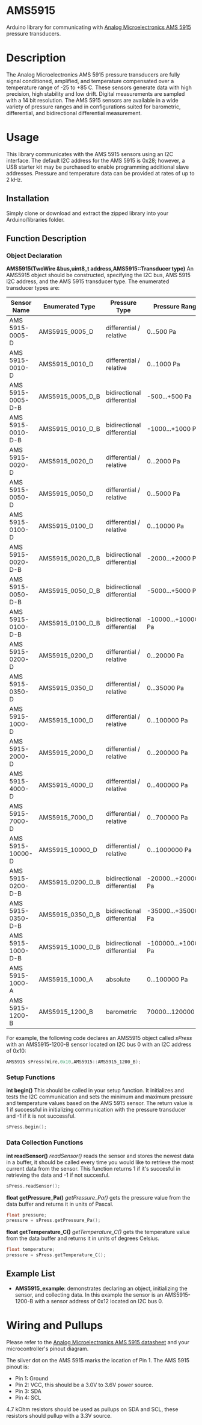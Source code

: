 # AMS5915
Arduino library for communicating with [Analog Microelectronics AMS 5915](http://www.analog-micro.com/en/products/sensors/pressuresensors/ams5915/) pressure transducers.

# Description
The Analog Microelectronics AMS 5915 pressure transducers are fully signal conditioned, amplified, and temperature compensated over a temperature range of -25 to +85 C. These sensors generate data with high precision, high stability and low drift. Digital measurements are sampled with a 14 bit resolution. The AMS 5915 sensors are available in a wide variety of pressure ranges and in configurations suited for barometric, differential, and bidirectional differential measurement.

# Usage
This library communicates with the AMS 5915 sensors using an I2C interface. The default I2C address for the AMS 5915 is 0x28; however, a USB starter kit may be purchased to enable programming additional slave addresses. Pressure and temperature data can be provided at rates of up to 2 kHz.

## Installation
Simply clone or download and extract the zipped library into your Arduino/libraries folder.

## Function Description
### Object Declaration
**AMS5915(TwoWire &bus,uint8_t address,AMS5915::Transducer type)**
An AMS5915 object should be constructed, specifying the I2C bus, AMS 5915 I2C address, and the AMS 5915 transducer type. The enumerated transducer types are:

| Sensor Name       | Enumerated Type  | Pressure Type              | Pressure Range       |
| -----------       | ---------------  | ---------------            | ---------------      |
| AMS 5915-0005-D   | AMS5915_0005_D   | differential / relative    | 0...500 Pa           |
| AMS 5915-0010-D   | AMS5915_0010_D   | differential / relative    | 0...1000 Pa          |
| AMS 5915-0005-D-B | AMS5915_0005_D_B | bidirectional differential | -500...+500 Pa       |
| AMS 5915-0010-D-B | AMS5915_0010_D_B | bidirectional differential | -1000...+1000 Pa     |
| AMS 5915-0020-D   | AMS5915_0020_D   | differential / relative    | 0...2000 Pa          |
| AMS 5915-0050-D   | AMS5915_0050_D   | differential / relative    | 0...5000 Pa          |
| AMS 5915-0100-D   | AMS5915_0100_D   | differential / relative    | 0...10000 Pa         |
| AMS 5915-0020-D-B | AMS5915_0020_D_B | bidirectional differential | -2000...+2000 Pa     |
| AMS 5915-0050-D-B | AMS5915_0050_D_B | bidirectional differential | -5000...+5000 Pa     |
| AMS 5915-0100-D-B | AMS5915_0100_D_B | bidirectional differential | -10000...+10000 Pa   |
| AMS 5915-0200-D   | AMS5915_0200_D   | differential / relative    | 0...20000 Pa         |
| AMS 5915-0350-D   | AMS5915_0350_D   | differential / relative    | 0...35000 Pa         |
| AMS 5915-1000-D   | AMS5915_1000_D   | differential / relative    | 0...100000 Pa        |
| AMS 5915-2000-D   | AMS5915_2000_D   | differential / relative    | 0...200000 Pa        |
| AMS 5915-4000-D   | AMS5915_4000_D   | differential / relative    | 0...400000 Pa        |
| AMS 5915-7000-D   | AMS5915_7000_D   | differential / relative    | 0...700000 Pa        |
| AMS 5915-10000-D  | AMS5915_10000_D  | differential / relative    | 0...1000000 Pa       |
| AMS 5915-0200-D-B | AMS5915_0200_D_B | bidirectional differential | -20000...+20000 Pa   |
| AMS 5915-0350-D-B | AMS5915_0350_D_B | bidirectional differential | -35000...+35000 Pa   |
| AMS 5915-1000-D-B | AMS5915_1000_D_B | bidirectional differential | -100000...+100000 Pa |
| AMS 5915-1000-A   | AMS5915_1000_A   | absolute                   | 0...100000 Pa        |
| AMS 5915-1200-B   | AMS5915_1200_B   | barometric                 | 70000...120000 Pa    |

For example, the following code declares an AMS5915 object called *sPress* with an AMS5915-1200-B sensor located on I2C bus 0 with an I2C address of 0x10:

```C++
AMS5915 sPress(Wire,0x10,AMS5915::AMS5915_1200_B);
```

### Setup Functions
**int begin()**
This should be called in your setup function. It initializes and tests the I2C communication and sets the minimum and maximum pressure and temperature values based on the AMS 5915 sensor. The return value is 1 if successful in initializing communication with the pressure transducer and -1 if it is not successful.

```C++
sPress.begin();
```

### Data Collection Functions
**int readSensor()**
*readSensor()* reads the sensor and stores the newest data in a buffer, it should be called every time you would like to retrieve the most current data from the sensor. This function returns 1 if it's succesful in retrieving the data and -1 if not succesful.

```C++
sPress.readSensor();
```

**float getPressure_Pa()**
*getPressure_Pa()* gets the pressure value from the data buffer and returns it in units of Pascal.

```C++
float pressure;
pressure = sPress.getPressure_Pa();
```

**float getTemperature_C()**
*getTemperature_C()* gets the temperature value from the data buffer and returns it in units of degrees Celsius.

```C++
float temperature;
pressure = sPress.getTemperature_C();
```

## Example List
* **AMS5915_example**: demonstrates declaring an object, initializing the sensor, and collecting data. In this example the sensor is an AMS5915-1200-B with a sensor address of 0x12 located on I2C bus 0. 

# Wiring and Pullups
Please refer to the [Analog Microelectronics AMS 5915 datasheet](https://github.com/bolderflight/AMS5915/blob/master/docs/ams5915.pdf) and your microcontroller's pinout diagram.

The silver dot on the AMS 5915 marks the location of Pin 1. The AMS 5915 pinout is:

   * Pin 1: Ground
   * Pin 2: VCC, this should be a 3.0V to 3.6V power source.
   * Pin 3: SDA
   * Pin 4: SCL

4.7 kOhm resistors should be used as pullups on SDA and SCL, these resistors should pullup with a 3.3V source.
